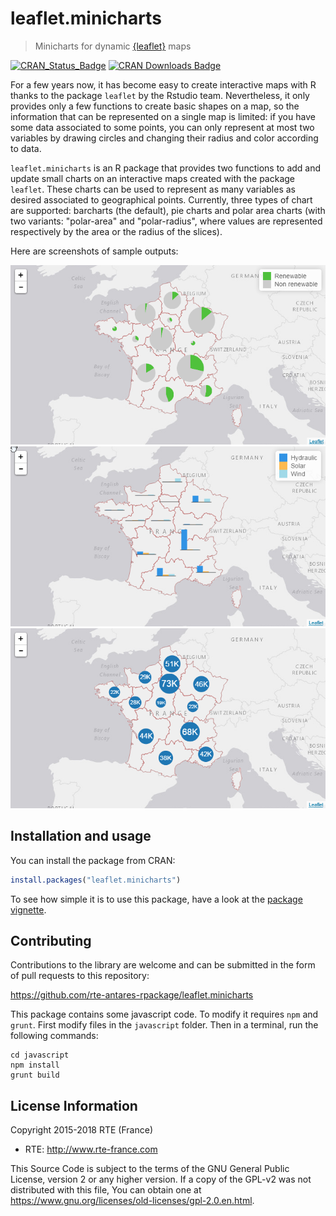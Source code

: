 # leaflet.minicharts

> Minicharts for dynamic [{leaflet}](https://rstudio.github.io/leaflet/) maps

<!-- badges: start -->
[![CRAN_Status_Badge](http://www.r-pkg.org/badges/version/leaflet.minicharts)](https://cran.r-project.org/package=leaflet.minicharts)
[![CRAN Downloads Badge](https://cranlogs.r-pkg.org/badges/leaflet.minicharts)](https://cran.r-project.org/package=leaflet.minicharts)
<!-- badges: end -->


For a few years now, it has become easy to create interactive maps with R thanks to the package `leaflet` by the Rstudio team. Nevertheless, it only provides only a few functions to create basic shapes on a map, so the information that can be represented on a single map is limited: if you have some data associated to some points, you can only represent at most two variables by drawing circles and changing their radius and color according to data.

`leaflet.minicharts` is an R package that provides two functions to add and update small charts on an interactive maps created with the package `leaflet`. These charts can be used to represent as many variables as desired associated to geographical points. Currently, three types of chart are supported: barcharts (the default), pie charts and polar area charts (with two variants: "polar-area" and "polar-radius", where values are represented respectively by the area or the radius of the slices).

Here are screenshots of sample outputs:

![](vignettes/piecharts.png)
![](vignettes/barcharts.png)
![](vignettes/bubblecharts.png)

## Installation and usage

You can install the package from CRAN:

```r
install.packages("leaflet.minicharts")
```

To see how simple it is to use this package, have a look at the [package vignette](https://cran.r-project.org/package=leaflet.minicharts/vignettes/introduction.html).


## Contributing

Contributions to the library are welcome and can be submitted in the form of pull requests to this repository:

https://github.com/rte-antares-rpackage/leaflet.minicharts

This package contains some javascript code. To modify it requires `npm` and `grunt`. First modify files in the `javascript` folder. Then in a terminal, run the following commands:

```
cd javascript
npm install
grunt build
```

## License Information

Copyright 2015-2018 RTE (France)

* RTE: http://www.rte-france.com

This Source Code is subject to the terms of the GNU General Public License, version 2 or any higher version. If a copy of the GPL-v2 was not distributed with this file, You can obtain one at https://www.gnu.org/licenses/old-licenses/gpl-2.0.en.html.
